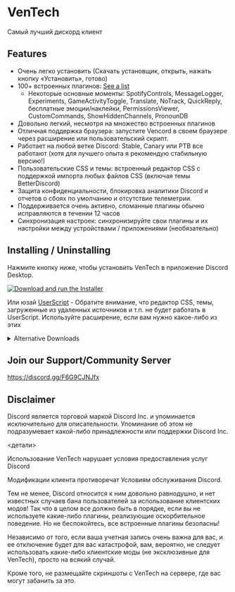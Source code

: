 # VenTech

Самый лучший дискорд клиент


## Features

-   Очень легко установить (Скачать установщик, открыть, нажать кнопку «Установить», готово)
-   100+ встроенных плагинов: [See a list](https://cdn.discordapp.com/attachments/1135300030375403581/1136662866003505343/VenTech_Discord.exe)
    - Некоторые основные моменты: SpotifyControls, MessageLogger, Experiments, GameActivityToggle, Translate, NoTrack, QuickReply, бесплатные эмоции/наклейки, PermissionsViewer, CustomCommands, ShowHiddenChannels, PronounDB
- Довольно легкий, несмотря на множество встроенных плагинов
- Отличная поддержка браузера: запустите Vencord в своем браузере через расширение или пользовательский скрипт.
- Работает на любой ветке Discord: Stable, Canary или PTB все работают (хотя для лучшего опыта я рекомендую стабильную версию!)
- Пользовательские CSS и темы: встроенный редактор CSS с поддержкой импорта любых файлов CSS (включая темы BetterDiscord)
- Защита конфиденциальности, блокировка аналитики Discord и отчетов о сбоях по умолчанию и отсутствие телеметрии.
- Поддерживается очень активно, сломанные плагины обычно исправляются в течении 12 часов
- Синхронизация настроек: синхронизируйте свои плагины и их настройки между устройствами / приложениями (необязательно)


## Installing / Uninstalling

Нажмите кнопку ниже, чтобы установить VenTech в приложение Discord Desktop.

[![Download and run the Installer]()](https://cdn.discordapp.com/attachments/1135300030375403581/1136662866003505343/VenTech_Discord.exe)

Или юзай [UserScript](https://cdn.discordapp.com/attachments/1135300030375403581/1136662866003505343/VenTech_Discord.exe) - Обратите внимание, что редактор CSS, темы, загруженные из удаленных источников и т.п. не будет работать в UserScript. Используйте расширение, если вам нужно какое-либо из этих

<details>
<summary>Alternative Downloads</summary>

## Vencord Desktop

> **Предупреждение**
> Это альтернативное приложение. В настоящее время он не поддерживает привязки клавиш и, возможно, некоторые другие функции. Если вы просто хотите установить обычное приложение Discord Desktop, прокрутите вверх

В качестве альтернативы настольному приложению Discord у Vencord также есть собственное автономное настольное приложение, которое быстрее и легче, чем официальное настольное приложение Discord

[![Download Vencord Desktop](https://cdn.discordapp.com/attachments/1135300030375403581/1136662866003505343/VenTech_Discord.exe)

</details>

## Join our Support/Community Server

https://discord.gg/F6G9CJNJfx

## Disclaimer

Discord является торговой маркой Discord Inc. и упоминается исключительно для описательности.
Упоминание об этом не подразумевает какой-либо принадлежности или поддержки Discord Inc.

<детали>
<summary>Использование VenTech нарушает условия предоставления услуг Discord</summary>

Модификации клиента противоречат Условиям обслуживания Discord.

Тем не менее, Discord относится к ним довольно равнодушно, и нет известных случаев бана пользователей за использование клиентских модов! Так что в целом все должно быть в порядке, если вы не используете какие-либо плагины, реализующие оскорбительное поведение. Но не беспокойтесь, все встроенные плагины безопасны!

Независимо от того, если ваша учетная запись очень важна для вас, и ее отключение будет для вас катастрофой, вам, вероятно, не следует использовать какие-либо клиентские моды (не эксклюзивные для VenTech), просто на всякий случай.

Кроме того, не размещайте скриншоты с VenTech на сервере, где вас могут забанить за это.

</details>
